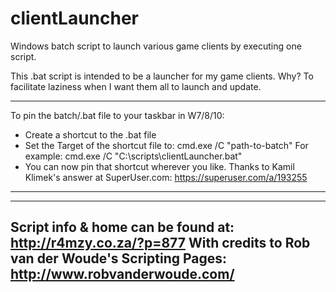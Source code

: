 # clientLauncher
Windows batch script to launch various game clients by executing one script.

This .bat script is intended to be a launcher for my game clients.
Why? To facilitate laziness when I want them all to launch and update.

-----
To pin the batch/.bat file to your taskbar in W7/8/10:
  - Create a shortcut to the .bat file
  - Set the Target of the shortcut file to:
      cmd.exe /C "path-to-batch"
        For example: cmd.exe /C "C:\scripts\clientLauncher.bat"
  - You can now pin that shortcut wherever you like.
Thanks to Kamil Klimek's answer at SuperUser.com: https://superuser.com/a/193255
-----

-----
Script info & home can be found at: http://r4mzy.co.za/?p=877
With credits to Rob van der Woude's Scripting Pages: http://www.robvanderwoude.com/
-----
